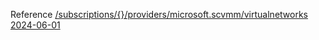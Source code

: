 Reference [/subscriptions/{}/providers/microsoft.scvmm/virtualnetworks 2024-06-01](/Resources/mgmt-plane/L3N1YnNjcmlwdGlvbnMve30vcHJvdmlkZXJzL21pY3Jvc29mdC5zY3ZtbS92aXJ0dWFsbmV0d29ya3M=/2024-06-01.xml)
